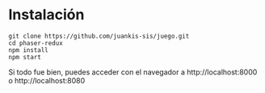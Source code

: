

# Instalación
```
git clone https://github.com/juankis-sis/juego.git
cd phaser-redux
npm install
npm start
```
Si todo fue bien, puedes acceder con el navegador a http://localhost:8000 o http://localhost:8080 

